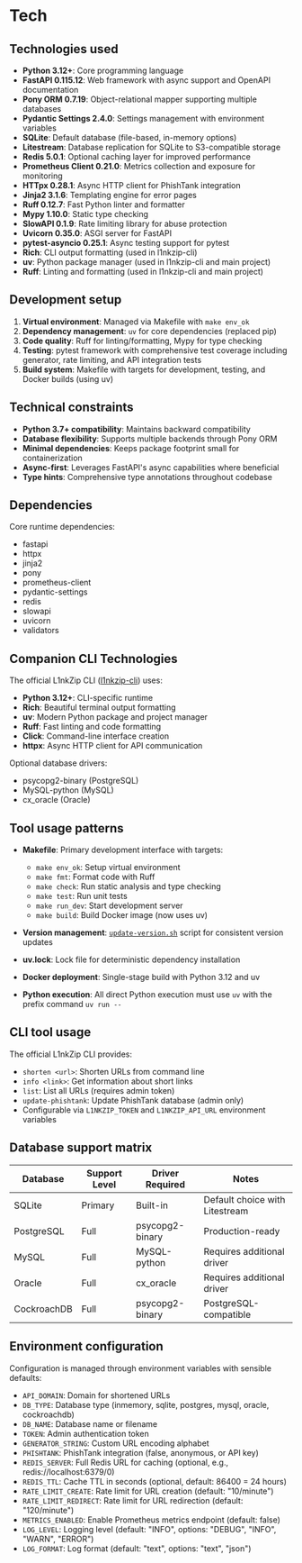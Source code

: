 # Tech

## Technologies used
- **Python 3.12+**: Core programming language
- **FastAPI 0.115.12**: Web framework with async support and OpenAPI documentation
- **Pony ORM 0.7.19**: Object-relational mapper supporting multiple databases
- **Pydantic Settings 2.4.0**: Settings management with environment variables
- **SQLite**: Default database (file-based, in-memory options)
- **Litestream**: Database replication for SQLite to S3-compatible storage
- **Redis 5.0.1**: Optional caching layer for improved performance
- **Prometheus Client 0.21.0**: Metrics collection and exposure for monitoring
- **HTTpx 0.28.1**: Async HTTP client for PhishTank integration
- **Jinja2 3.1.6**: Templating engine for error pages
- **Ruff 0.12.7**: Fast Python linter and formatter
- **Mypy 1.10.0**: Static type checking
- **SlowAPI 0.1.9**: Rate limiting library for abuse protection
- **Uvicorn 0.35.0**: ASGI server for FastAPI
- **pytest-asyncio 0.25.1**: Async testing support for pytest
- **Rich**: CLI output formatting (used in l1nkzip-cli)
- **uv**: Python package manager (used in l1nkzip-cli and main project)
- **Ruff**: Linting and formatting (used in l1nkzip-cli and main project)

## Development setup
1. **Virtual environment**: Managed via Makefile with `make env_ok`
2. **Dependency management**: `uv` for core dependencies (replaced pip)
3. **Code quality**: Ruff for linting/formatting, Mypy for type checking
4. **Testing**: pytest framework with comprehensive test coverage including generator, rate limiting, and API integration tests
5. **Build system**: Makefile with targets for development, testing, and Docker builds (using uv)

## Technical constraints
- **Python 3.7+ compatibility**: Maintains backward compatibility
- **Database flexibility**: Supports multiple backends through Pony ORM
- **Minimal dependencies**: Keeps package footprint small for containerization
- **Async-first**: Leverages FastAPI's async capabilities where beneficial
- **Type hints**: Comprehensive type annotations throughout codebase

## Dependencies
Core runtime dependencies:
- fastapi
- httpx
- jinja2
- pony
- prometheus-client
- pydantic-settings
- redis
- slowapi
- uvicorn
- validators

## Companion CLI Technologies
The official L1nkZip CLI ([l1nkzip-cli](https://github.com/dorogoy/l1nkzip-cli)) uses:
- **Python 3.12+**: CLI-specific runtime
- **Rich**: Beautiful terminal output formatting
- **uv**: Modern Python package and project manager
- **Ruff**: Fast linting and code formatting
- **Click**: Command-line interface creation
- **httpx**: Async HTTP client for API communication

Optional database drivers:
- psycopg2-binary (PostgreSQL)
- MySQL-python (MySQL)
- cx_oracle (Oracle)

## Tool usage patterns
- **Makefile**: Primary development interface with targets:
  - `make env_ok`: Setup virtual environment
  - `make fmt`: Format code with Ruff
  - `make check`: Run static analysis and type checking
  - `make test`: Run unit tests
  - `make run_dev`: Start development server
  - `make build`: Build Docker image (now uses uv)

- **Version management**: [`update-version.sh`](update-version.sh:1) script for consistent version updates
- **uv.lock**: Lock file for deterministic dependency installation

- **Docker deployment**: Single-stage build with Python 3.12 and uv

- **Python execution**: All direct Python execution must use `uv` with the prefix command `uv run --`

## CLI tool usage
The official L1nkZip CLI provides:
- `shorten <url>`: Shorten URLs from command line
- `info <link>`: Get information about short links
- `list`: List all URLs (requires admin token)
- `update-phishtank`: Update PhishTank database (admin only)
- Configurable via `L1NKZIP_TOKEN` and `L1NKZIP_API_URL` environment variables

## Database support matrix
| Database | Support Level | Driver Required | Notes |
|----------|---------------|-----------------|-------|
| SQLite   | Primary       | Built-in        | Default choice with Litestream |
| PostgreSQL | Full        | psycopg2-binary | Production-ready |
| MySQL    | Full          | MySQL-python    | Requires additional driver |
| Oracle   | Full          | cx_oracle       | Requires additional driver |
| CockroachDB | Full       | psycopg2-binary | PostgreSQL-compatible |

## Environment configuration
Configuration is managed through environment variables with sensible defaults:
- `API_DOMAIN`: Domain for shortened URLs
- `DB_TYPE`: Database type (inmemory, sqlite, postgres, mysql, oracle, cockroachdb)
- `DB_NAME`: Database name or filename
- `TOKEN`: Admin authentication token
- `GENERATOR_STRING`: Custom URL encoding alphabet
- `PHISHTANK`: PhishTank integration (false, anonymous, or API key)
- `REDIS_SERVER`: Full Redis URL for caching (optional, e.g., redis://localhost:6379/0)
- `REDIS_TTL`: Cache TTL in seconds (optional, default: 86400 = 24 hours)
- `RATE_LIMIT_CREATE`: Rate limit for URL creation (default: "10/minute")
- `RATE_LIMIT_REDIRECT`: Rate limit for URL redirection (default: "120/minute")
- `METRICS_ENABLED`: Enable Prometheus metrics endpoint (default: false)
- `LOG_LEVEL`: Logging level (default: "INFO", options: "DEBUG", "INFO", "WARN", "ERROR")
- `LOG_FORMAT`: Log format (default: "text", options: "text", "json")
